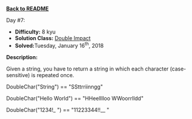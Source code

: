 ﻿<a href=https://github.com/hlais/Kata---a---Day><b>Back to README</b><a>

Day #7: 

* <b>Difficulty:</b> 8 kyu
* <b>Solution Class:</b> [Double Impact](Double%20Char.cs)
* <b>Solved:</b>Tuesday, January 16<sup>th</sup>, 2018

<b>Description:</b>

Given a string, you have to return a string in which each character (case-sensitive) is repeated once.

DoubleChar("String") == "SSttrriinngg"

DoubleChar("Hello World") == "HHeelllloo  WWoorrlldd"

DoubleChar("1234!_ ") == "11223344!!__  "



